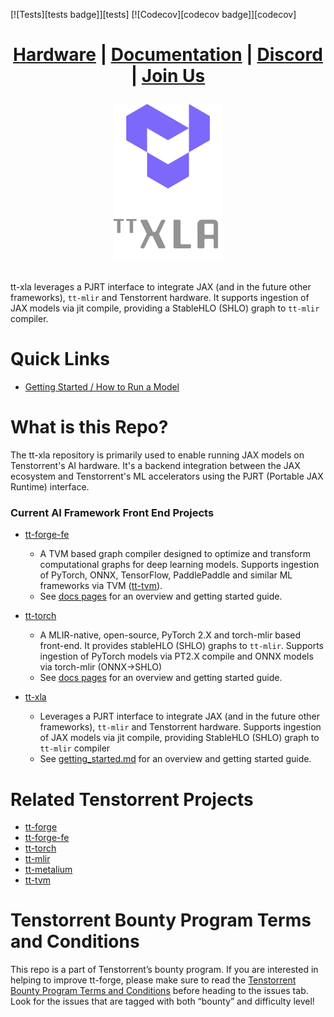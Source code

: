 

[![Tests][tests badge]][tests]
[![Codecov][codecov badge]][codecov]

<div align="center">

<h1>

[Hardware](https://tenstorrent.com/cards/) | [Documentation](docs/src) | [Discord](https://discord.gg/tenstorrent) | [Join Us](https://job-boards.greenhouse.io/tenstorrent?gh_src=22e462047us)

</h1>
<picture>
  <img alt="Logo" src="docs/public/images/tt_xla_logo.png" height="250">
</picture>

</div>
<br>

tt-xla leverages a PJRT interface to integrate JAX (and in the future other frameworks), `tt-mlir` and Tenstorrent hardware. It supports ingestion of JAX models via jit compile, providing a StableHLO (SHLO) graph to `tt-mlir` compiler.

# Quick Links
- [Getting Started / How to Run a Model](docs/src/getting_started.md)

# What is this Repo?
The tt-xla repository is primarily used to enable running JAX models on Tenstorrent's AI hardware. It's a backend integration between the JAX ecosystem and Tenstorrent's ML accelerators using the PJRT (Portable JAX Runtime) interface.

### Current AI Framework Front End Projects
- [tt-forge-fe](https://github.com/tenstorrent/tt-forge-fe)
  - A TVM based graph compiler designed to optimize and transform computational graphs for deep learning models. Supports ingestion of PyTorch, ONNX, TensorFlow, PaddlePaddle and similar ML frameworks via TVM ([tt-tvm](https://github.com/tenstorrent/tt-tvm)).
  - See [docs pages](https://docs.tenstorrent.com/tt-forge-fe/getting-started.html) for an overview and getting started guide.

- [tt-torch](https://github.com/tenstorrent/tt-torch)

  - A MLIR-native, open-source, PyTorch 2.X and torch-mlir based front-end. It provides stableHLO (SHLO) graphs to `tt-mlir`. Supports ingestion of PyTorch models via PT2.X compile and ONNX models via torch-mlir (ONNX->SHLO)
  - See [docs pages](https://docs.tenstorrent.com/tt-torch) for an overview and getting started guide.

- [tt-xla](https://github.com/tenstorrent/tt-xla)
  - Leverages a PJRT interface to integrate JAX (and in the future other frameworks), `tt-mlir` and Tenstorrent hardware. Supports ingestion of JAX models via jit compile, providing StableHLO (SHLO) graph to `tt-mlir` compiler
  - See [getting_started.md](docs/src/getting_started.md) for an overview and getting started guide.

# Related Tenstorrent Projects
- [tt-forge](https://github.com/tenstorrent/tt-forge)
- [tt-forge-fe](https://github.com/tenstorrent/tt-forge-fe)
- [tt-torch](https://github.com/tenstorrent/tt-torch)
- [tt-mlir](https://github.com/tenstorrent/tt-mlir)
- [tt-metalium](https://github.com/tenstorrent/tt-metal)
- [tt-tvm](https://github.com/tenstorrent/tt-tvm)

# Tenstorrent Bounty Program Terms and Conditions
This repo is a part of Tenstorrent’s bounty program. If you are interested in helping to improve tt-forge, please make sure to read the [Tenstorrent Bounty Program Terms and Conditions](https://docs.tenstorrent.com/bounty_terms.html) before heading to the issues tab. Look for the issues that are tagged with both “bounty” and difficulty level!
